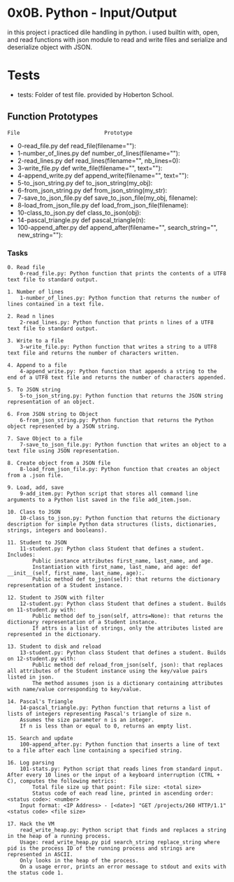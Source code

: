 # 0x0B. Python - Input/Output

in this project i practiced dile handling in python. i used builtin with, open, and read functions with json module to read and write files and serialize and deserialize object with JSON.

# Tests

* tests: Folder of test file. provided by Hoberton School.

## Function Prototypes

    File 	                       Prototype
+ 0-read_file.py      	def read_file(filename=""):
+ 1-number_of_lines.py 	def number_of_lines(filename=""):
+ 2-read_lines.py 	def read_lines(filename="", nb_lines=0):
+ 3-write_file.py 	def write_file(filename="", text=""):
+ 4-append_write.py 	def append_write(filename="", text=""):
+ 5-to_json_string.py 	def to_json_string(my_obj):
+ 6-from_json_string.py 	def from_json_string(my_str):
+ 7-save_to_json_file.py 	def save_to_json_file(my_obj, filename):
+ 8-load_from_json_file.py 	def load_from_json_file(filename):
+ 10-class_to_json.py 	def class_to_json(obj):
+ 14-pascal_triangle.py 	def pascal_triangle(n):
+ 100-append_after.py 	def append_after(filename="", search_string="", new_string=""):

### Tasks



    0. Read file
        0-read_file.py: Python function that prints the contents of a UTF8 text file to standard output.

    1. Number of lines
        1-number_of_lines.py: Python function that returns the number of lines contained in a text file.

    2. Read n lines
        2-read_lines.py: Python function that prints n lines of a UTF8 text file to standard output.

    3. Write to a file
        3-write_file.py: Python function that writes a string to a UTF8 text file and returns the number of characters written.

    4. Append to a file
        4-append_write.py: Python function that appends a string to the end of a UTF8 text file and returns the number of characters appended.

    5. To JSON string
        5-to_json_string.py: Python function that returns the JSON string representation of an object.

    6. From JSON string to Object
        6-from_json_string.py: Python function that returns the Python object represented by a JSON string.

    7. Save Object to a file
        7-save_to_json_file.py: Python function that writes an object to a text file using JSON representation.

    8. Create object from a JSON file
        8-load_from_json_file.py: Python function that creates an object from a .json file.

    9. Load, add, save
        9-add_item.py: Python script that stores all command line arguments to a Python list saved in the file add_item.json.

    10. Class to JSON
        10-class_to_json.py: Python function that returns the dictionary description for simple Python data structures (lists, dictionaries, strings, integers and booleans).

    11. Student to JSON
        11-student.py: Python class Student that defines a student. Includes:
            Public instance attributes first_name, last_name, and age.
            Instantiation with first_name, last_name, and age: def __init__(self, first_name, last_name, age):.
            Public method def to_json(self): that returns the dictionary representation of a Student instance.

    12. Student to JSON with filter
        12-student.py: Python class Student that defines a student. Builds on 11-student.py with:
            Public method def to_json(self, attrs=None): that returns the dictionary representation of a Student instance.
            If attrs is a list of strings, only the attributes listed are represented in the dictionary.

    13. Student to disk and reload
        13-student.py: Python class Student that defines a student. Builds on 12-student.py with:
            Public method def reload_from_json(self, json): that replaces all attributes of the Student instance using the key/value pairs listed in json.
            The method assumes json is a dictionary containing attributes with name/value corresponding to key/value.

    14. Pascal's Triangle
        14-pascal_triangle.py: Python function that returns a list of lists of integers representing Pascal's triangle of size n.
        Assumes the size parameter n is an integer.
        If n is less than or equal to 0, returns an empty list.

    15. Search and update
        100-append_after.py: Python function that inserts a line of text to a file after each line containing a specified string.

    16. Log parsing
        101-stats.py: Python script that reads lines from standard input. After every 10 lines or the input of a keyboard interruption (CTRL + C), computes the following metrics:
            Total file size up that point: File size: <total size>
            Status code of each read line, printed in ascending order: <status code>: <number>
        Input format: <IP Address> - [<date>] "GET /projects/260 HTTP/1.1" <status code> <file size>

    17. Hack the VM
        read_write_heap.py: Python script that finds and replaces a string in the heap of a running process.
        Usage: read_write_heap.py pid search_string replace_string where pid is the process ID of the running process and strings are represented in ASCII.
        Only looks in the heap of the process.
        On a usage error, prints an error message to stdout and exits with the status code 1.

